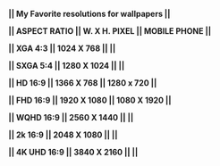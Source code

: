 
<b><p>||      My Favorite resolutions for wallpapers      ||</b></p>
<b><p>|| ASPECT RATIO    || W. X H. PIXEL || MOBILE PHONE ||</b></p>
<b><p>|| XGA	    4:3	   ||  1024 X 768   ||              ||</b></p>
<b><p>|| SXGA	    5:4	   ||  1280 X 1024  ||              ||</b></p>
<b><p>|| HD	     16:9	   ||  1366 X 768   || 1280 x 720   ||</b></p>
<b><p>|| FHD	   16:9	   ||  1920 X 1080  || 1080 X 1920  ||</b></p>
<b><p>|| WQHD	   16:9	   ||  2560 X 1440  ||              ||</b></p>
<b><p>|| 2k      16:9    ||  2048 X 1080  ||              ||</b></p>
<b><p>|| 4K UHD  16:9    ||  3840 X 2160  ||              ||</b></p>

